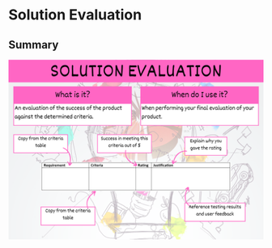 # Solution Evaluation


## Summary

![solution evaluation summary poster](assets/solution_evaluation.png)
